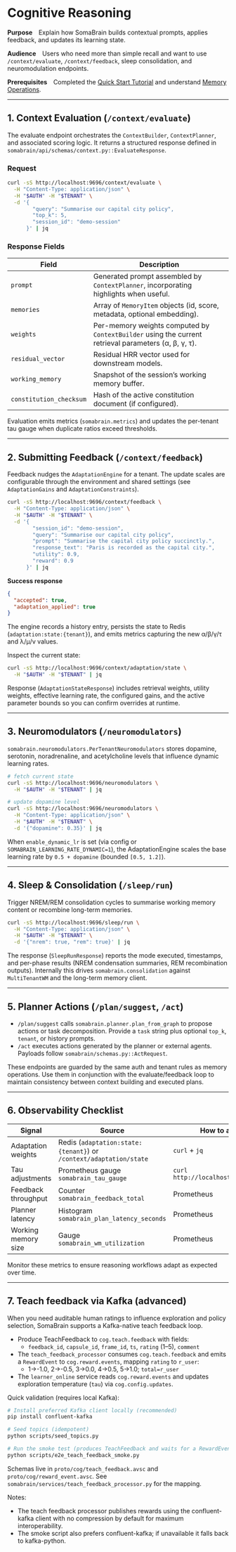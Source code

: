 # Cognitive Reasoning

**Purpose** Explain how SomaBrain builds contextual prompts, applies feedback, and updates its learning state.

**Audience** Users who need more than simple recall and want to use `/context/evaluate`, `/context/feedback`, sleep consolidation, and neuromodulation endpoints.

**Prerequisites** Completed the [Quick Start Tutorial](../quick-start-tutorial.md) and understand [Memory Operations](memory-operations.md).

---

## 1. Context Evaluation (`/context/evaluate`)

The evaluate endpoint orchestrates the `ContextBuilder`, `ContextPlanner`, and associated scoring logic. It returns a structured response defined in `somabrain/api/schemas/context.py::EvaluateResponse`.

### Request

```bash
curl -sS http://localhost:9696/context/evaluate \
  -H "Content-Type: application/json" \
  -H "$AUTH" -H "$TENANT" \
  -d '{
        "query": "Summarise our capital city policy",
        "top_k": 5,
        "session_id": "demo-session"
      }' | jq
```

### Response Fields

| Field | Description |
|-------|-------------|
| `prompt` | Generated prompt assembled by `ContextPlanner`, incorporating highlights when useful. |
| `memories` | Array of `MemoryItem` objects (id, score, metadata, optional embedding). |
| `weights` | Per-memory weights computed by `ContextBuilder` using the current retrieval parameters (α, β, γ, τ). |
| `residual_vector` | Residual HRR vector used for downstream models. |
| `working_memory` | Snapshot of the session’s working memory buffer. |
| `constitution_checksum` | Hash of the active constitution document (if configured). |

Evaluation emits metrics (`somabrain.metrics`) and updates the per-tenant tau gauge when duplicate ratios exceed thresholds.

---

## 2. Submitting Feedback (`/context/feedback`)

Feedback nudges the `AdaptationEngine` for a tenant. The update scales are configurable through the environment and shared settings (see `AdaptationGains` and `AdaptationConstraints`).

```bash
curl -sS http://localhost:9696/context/feedback \
  -H "Content-Type: application/json" \
  -H "$AUTH" -H "$TENANT" \
  -d '{
        "session_id": "demo-session",
        "query": "Summarise our capital city policy",
        "prompt": "Summarise the capital city policy succinctly.",
        "response_text": "Paris is recorded as the capital city.",
        "utility": 0.9,
        "reward": 0.9
      }' | jq
```

**Success response**

```json
{
  "accepted": true,
  "adaptation_applied": true
}
```

The engine records a history entry, persists the state to Redis (`adaptation:state:{tenant}`), and emits metrics capturing the new α/β/γ/τ and λ/μ/ν values.

Inspect the current state:

```bash
curl -sS http://localhost:9696/context/adaptation/state \
  -H "$AUTH" -H "$TENANT" | jq
```

Response (`AdaptationStateResponse`) includes retrieval weights, utility weights, effective learning rate, the configured gains, and the active parameter bounds so you can confirm overrides at runtime.

---

## 3. Neuromodulators (`/neuromodulators`)

`somabrain.neuromodulators.PerTenantNeuromodulators` stores dopamine, serotonin, noradrenaline, and acetylcholine levels that influence dynamic learning rates.

```bash
# fetch current state
curl -sS http://localhost:9696/neuromodulators \
  -H "$AUTH" -H "$TENANT" | jq

# update dopamine level
curl -sS http://localhost:9696/neuromodulators \
  -H "Content-Type: application/json" \
  -H "$AUTH" -H "$TENANT" \
  -d '{"dopamine": 0.35}' | jq
```

When `enable_dynamic_lr` is set (via config or `SOMABRAIN_LEARNING_RATE_DYNAMIC=1`), the AdaptationEngine scales the base learning rate by `0.5 + dopamine` (bounded `[0.5, 1.2]`).

---

## 4. Sleep & Consolidation (`/sleep/run`)

Trigger NREM/REM consolidation cycles to summarise working memory content or recombine long-term memories.

```bash
curl -sS http://localhost:9696/sleep/run \
  -H "Content-Type: application/json" \
  -H "$AUTH" -H "$TENANT" \
  -d '{"nrem": true, "rem": true}' | jq
```

The response (`SleepRunResponse`) reports the mode executed, timestamps, and per-phase results (NREM condensation summaries, REM recombination outputs). Internally this drives `somabrain.consolidation` against `MultiTenantWM` and the long-term memory client.

---

## 5. Planner Actions (`/plan/suggest`, `/act`)

- `/plan/suggest` calls `somabrain.planner.plan_from_graph` to propose actions or task decomposition. Provide a `task` string plus optional `top_k`, `tenant`, or history prompts.
- `/act` executes actions generated by the planner or external agents. Payloads follow `somabrain/schemas.py::ActRequest`.

These endpoints are guarded by the same auth and tenant rules as memory operations. Use them in conjunction with the evaluate/feedback loop to maintain consistency between context building and executed plans.

---

## 6. Observability Checklist

| Signal | Source | How to access |
|--------|--------|---------------|
| Adaptation weights | Redis (`adaptation:state:{tenant}`) or `/context/adaptation/state` | `curl` + `jq` |
| Tau adjustments | Prometheus gauge `somabrain_tau_gauge` | `curl http://localhost:9696/metrics` |
| Feedback throughput | Counter `somabrain_feedback_total` | Prometheus |
| Planner latency | Histogram `somabrain_plan_latency_seconds` | Prometheus |
| Working memory size | Gauge `somabrain_wm_utilization` | Prometheus |

Monitor these metrics to ensure reasoning workflows adapt as expected over time.

---

## 7. Teach feedback via Kafka (advanced)

When you need auditable human ratings to influence exploration and policy selection, SomaBrain supports a Kafka-native teach feedback loop.

- Produce TeachFeedback to `cog.teach.feedback` with fields:
  - `feedback_id`, `capsule_id`, `frame_id`, `ts`, `rating` (1–5), `comment`
- The `teach_feedback_processor` consumes `cog.teach.feedback` and emits a `RewardEvent` to `cog.reward.events`, mapping `rating` to `r_user`:
  - 1→-1.0, 2→-0.5, 3→0.0, 4→0.5, 5→1.0; `total=r_user`
- The `learner_online` service reads `cog.reward.events` and updates exploration temperature (`tau`) via `cog.config.updates`.

Quick validation (requires local Kafka):

```bash
# Install preferred Kafka client locally (recommended)
pip install confluent-kafka

# Seed topics (idempotent)
python scripts/seed_topics.py

# Run the smoke test (produces TeachFeedback and waits for a RewardEvent)
python scripts/e2e_teach_feedback_smoke.py
```

Schemas live in `proto/cog/teach_feedback.avsc` and `proto/cog/reward_event.avsc`. See `somabrain/services/teach_feedback_processor.py` for the mapping.

Notes:
- The teach feedback processor publishes rewards using the confluent-kafka client with no compression by default for maximum interoperability.
- The smoke script also prefers confluent-kafka; if unavailable it falls back to kafka-python.
